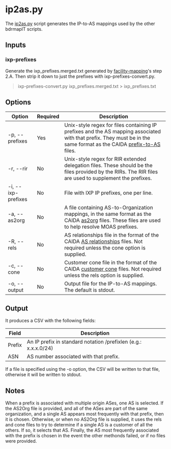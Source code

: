# ip2as.py
The [ip2as.py](ip2as.py) script generates the IP-to-AS mappings used by the other bdrmapIT scripts.

## Inputs
### ixp-prefixes
Generate the ixp_prefixes.merged.txt generated by [facility-mapping](https://github.com/CAIDA/facilities-mapping)'s step 2.A.  Then strip it down to just the prefixes with ixp-prefixes-convert.py.

> ixp-prefixes-convert.py ixp_prefixes.merged.txt > ixp_prefixes.txt

## Options
|Option|Required|Description|
|---|---|---|
|-p, --prefixes|Yes|Unix-style regex for files containing IP prefixes and the AS mapping associated with that prefix. They must be in the same format as the CAIDA [prefix-to-AS](http://data.caida.org/datasets/routing/README.txt) files.|
|-r, --rir|No|Unix-style regex for RIR extended delegation files. These should be the files provided by the RIRs. The RIR files are used to supplement the prefixes.|
|-i, --ixp-prefixes|No|File with IXP IP prefixes, one per line.|
|-a, --as2org|No|A file containing AS-to-Organization mappings, in the same format as the CAIDA [as2org](http://data.caida.org/datasets/as-organizations/README.txt) files. These files are used to help resolve MOAS prefixes.|
|-R, --rels|No|AS relationships file in the format of the CAIDA [AS relationships](http://data.caida.org/datasets/as-relationships/README.txt) files. Not required unless the cone option is supplied.|
|-c, --cone|No|Customer cone file in the format of the CAIDA [customer cone](http://data.caida.org/datasets/as-relationships/README.txt) files. Not required unless the rels option is supplied.|
|-o, --output|No|Output file for the IP-to-AS mappings. The default is stdout.|

## Output
It produces a CSV with the following fields:

|Field|Description|
|---|---|
|Prefix|An IP prefix in standard notation <network>/prefixlen (e.g.: x.x.x.0/24) |
|ASN|AS number associated with that prefix.|

If a file is specified using the -o option, the CSV will be written to that file, otherwise it will be written to stdout.

## Notes
When a prefix is associated with multiple origin ASes, one AS is selected.
If the AS2Org file is provided, and all of the ASes are part of the same organization, and a single AS appears most frequently with that prefix, then it is chosen. Otherwise, or when no AS2Org file is supplied, it uses the rels and cone files to try to determine if a single AS is a customer of all the others. If so, it selects that AS. Finally, the AS most frequently associated with the prefix is chosen in the event the other methonds failed, or if no files were provided.
